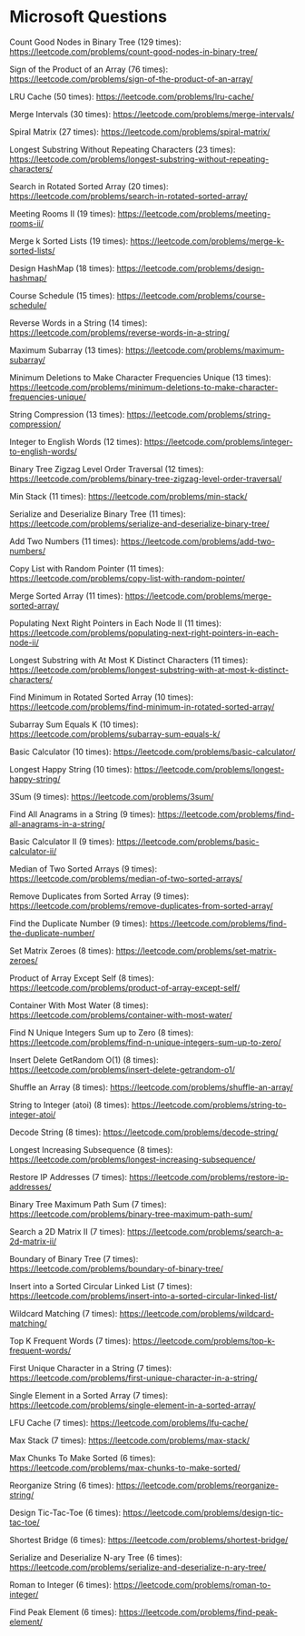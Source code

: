 # Microsoft Questions

Count Good Nodes in Binary Tree (129 times): <https://leetcode.com/problems/count-good-nodes-in-binary-tree/>

Sign of the Product of an Array (76 times): <https://leetcode.com/problems/sign-of-the-product-of-an-array/>

LRU Cache (50 times): <https://leetcode.com/problems/lru-cache/>

Merge Intervals (30 times): <https://leetcode.com/problems/merge-intervals/>

Spiral Matrix (27 times): <https://leetcode.com/problems/spiral-matrix/>

Longest Substring Without Repeating Characters (23 times): <https://leetcode.com/problems/longest-substring-without-repeating-characters/>

Search in Rotated Sorted Array (20 times): <https://leetcode.com/problems/search-in-rotated-sorted-array/>

Meeting Rooms II (19 times): <https://leetcode.com/problems/meeting-rooms-ii/>

Merge k Sorted Lists (19 times): <https://leetcode.com/problems/merge-k-sorted-lists/>

Design HashMap (18 times): <https://leetcode.com/problems/design-hashmap/>

Course Schedule (15 times): <https://leetcode.com/problems/course-schedule/>

Reverse Words in a String (14 times): <https://leetcode.com/problems/reverse-words-in-a-string/>

Maximum Subarray (13 times): <https://leetcode.com/problems/maximum-subarray/>

Minimum Deletions to Make Character Frequencies Unique (13 times): <https://leetcode.com/problems/minimum-deletions-to-make-character-frequencies-unique/>

String Compression (13 times): <https://leetcode.com/problems/string-compression/>

Integer to English Words (12 times): <https://leetcode.com/problems/integer-to-english-words/>

Binary Tree Zigzag Level Order Traversal (12 times): <https://leetcode.com/problems/binary-tree-zigzag-level-order-traversal/>

Min Stack (11 times): <https://leetcode.com/problems/min-stack/>

Serialize and Deserialize Binary Tree (11 times): <https://leetcode.com/problems/serialize-and-deserialize-binary-tree/>

Add Two Numbers (11 times): <https://leetcode.com/problems/add-two-numbers/>

Copy List with Random Pointer (11 times): <https://leetcode.com/problems/copy-list-with-random-pointer/>

Merge Sorted Array (11 times): <https://leetcode.com/problems/merge-sorted-array/>

Populating Next Right Pointers in Each Node II (11 times): <https://leetcode.com/problems/populating-next-right-pointers-in-each-node-ii/>

Longest Substring with At Most K Distinct Characters (11 times): <https://leetcode.com/problems/longest-substring-with-at-most-k-distinct-characters/>

Find Minimum in Rotated Sorted Array (10 times): <https://leetcode.com/problems/find-minimum-in-rotated-sorted-array/>

Subarray Sum Equals K (10 times): <https://leetcode.com/problems/subarray-sum-equals-k/>

Basic Calculator (10 times): <https://leetcode.com/problems/basic-calculator/>

Longest Happy String (10 times): <https://leetcode.com/problems/longest-happy-string/>

3Sum (9 times): <https://leetcode.com/problems/3sum/>

Find All Anagrams in a String (9 times): <https://leetcode.com/problems/find-all-anagrams-in-a-string/>

Basic Calculator II (9 times): <https://leetcode.com/problems/basic-calculator-ii/>

Median of Two Sorted Arrays (9 times): <https://leetcode.com/problems/median-of-two-sorted-arrays/>

Remove Duplicates from Sorted Array (9 times): <https://leetcode.com/problems/remove-duplicates-from-sorted-array/>

Find the Duplicate Number (9 times): <https://leetcode.com/problems/find-the-duplicate-number/>

Set Matrix Zeroes (8 times): <https://leetcode.com/problems/set-matrix-zeroes/>

Product of Array Except Self (8 times): <https://leetcode.com/problems/product-of-array-except-self/>

Container With Most Water (8 times): <https://leetcode.com/problems/container-with-most-water/>

Find N Unique Integers Sum up to Zero (8 times): <https://leetcode.com/problems/find-n-unique-integers-sum-up-to-zero/>

Insert Delete GetRandom O(1) (8 times): <https://leetcode.com/problems/insert-delete-getrandom-o1/>

Shuffle an Array (8 times): <https://leetcode.com/problems/shuffle-an-array/>

String to Integer (atoi) (8 times): <https://leetcode.com/problems/string-to-integer-atoi/>

Decode String (8 times): <https://leetcode.com/problems/decode-string/>

Longest Increasing Subsequence (8 times): <https://leetcode.com/problems/longest-increasing-subsequence/>

Restore IP Addresses (7 times): <https://leetcode.com/problems/restore-ip-addresses/>

Binary Tree Maximum Path Sum (7 times): <https://leetcode.com/problems/binary-tree-maximum-path-sum/>

Search a 2D Matrix II (7 times): <https://leetcode.com/problems/search-a-2d-matrix-ii/>

Boundary of Binary Tree (7 times): <https://leetcode.com/problems/boundary-of-binary-tree/>

Insert into a Sorted Circular Linked List (7 times): <https://leetcode.com/problems/insert-into-a-sorted-circular-linked-list/>

Wildcard Matching (7 times): <https://leetcode.com/problems/wildcard-matching/>

Top K Frequent Words (7 times): <https://leetcode.com/problems/top-k-frequent-words/>

First Unique Character in a String (7 times): <https://leetcode.com/problems/first-unique-character-in-a-string/>

Single Element in a Sorted Array (7 times): <https://leetcode.com/problems/single-element-in-a-sorted-array/>

LFU Cache (7 times): <https://leetcode.com/problems/lfu-cache/>

Max Stack (7 times): <https://leetcode.com/problems/max-stack/>

Max Chunks To Make Sorted (6 times): <https://leetcode.com/problems/max-chunks-to-make-sorted/>

Reorganize String (6 times): <https://leetcode.com/problems/reorganize-string/>

Design Tic-Tac-Toe (6 times): <https://leetcode.com/problems/design-tic-tac-toe/>

Shortest Bridge (6 times): <https://leetcode.com/problems/shortest-bridge/>

Serialize and Deserialize N-ary Tree (6 times): <https://leetcode.com/problems/serialize-and-deserialize-n-ary-tree/>

Roman to Integer (6 times): <https://leetcode.com/problems/roman-to-integer/>

Find Peak Element (6 times): <https://leetcode.com/problems/find-peak-element/>
